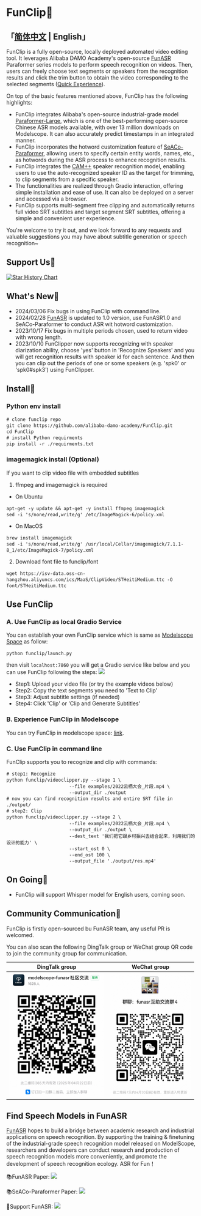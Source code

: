 # FunClip🎥

## 「[简体中文](./README_zh.md) | English」

FunClip is a fully open-source, locally deployed automated video editing tool. It leverages Alibaba DAMO Academy's open-source [FunASR](https://github.com/alibaba-damo-academy/FunASR) Paraformer series models to perform speech recognition on videos. Then, users can freely choose text segments or speakers from the recognition results and click the trim button to obtain the video corresponding to the selected segments ([Quick Experience](https://modelscope.cn/studios/iic/funasr_app_clipvideo/summary)).

On top of the basic features mentioned above, FunClip has the following highlights:

- FunClip integrates Alibaba's open-source industrial-grade model [Paraformer-Large](https://modelscope.cn/models/iic/speech_paraformer-large_asr_nat-zh-cn-16k-common-vocab8404-pytorch/summary), which is one of the best-performing open-source Chinese ASR models available, with over 13 million downloads on Modelscope. It can also accurately predict timestamps in an integrated manner.
- FunClip incorporates the hotword customization feature of [SeACo-Paraformer](https://modelscope.cn/models/iic/speech_seaco_paraformer_large_asr_nat-zh-cn-16k-common-vocab8404-pytorch/summary), allowing users to specify certain entity words, names, etc., as hotwords during the ASR process to enhance recognition results.
- FunClip integrates the [CAM++](https://modelscope.cn/models/iic/speech_campplus_sv_zh-cn_16k-common/summary) speaker recognition model, enabling users to use the auto-recognized speaker ID as the target for trimming, to clip segments from a specific speaker.
- The functionalities are realized through Gradio interaction, offering simple installation and ease of use. It can also be deployed on a server and accessed via a browser.
- FunClip supports multi-segment free clipping and automatically returns full video SRT subtitles and target segment SRT subtitles, offering a simple and convenient user experience.

You're welcome to try it out, and we look forward to any requests and valuable suggestions you may have about subtitle generation or speech recognition~

## Support Us🌟

[![Star History Chart](https://api.star-history.com/svg?repos=alibaba-damo-academy/FunClip&type=Date)](https://star-history.com/#alibaba-damo-academy/FunClip&Date)

## What's New🚀

- 2024/03/06 Fix bugs in using FunClip with command line.
- 2024/02/28 [FunASR](https://github.com/alibaba-damo-academy/FunASR) is updated to 1.0 version, use FunASR1.0 and SeACo-Paraformer to conduct ASR wit hotword customization.
- 2023/10/17 Fix bugs in multiple periods chosen, used to return video with wrong length.
- 2023/10/10 FunClipper now supports recognizing with speaker diarization ability, choose 'yes' button in 'Recognize Speakers' and you will get recognition results with speaker id for each sentence. And then you can clip out the periods of one or some speakers (e.g. 'spk0' or 'spk0#spk3') using FunClipper.

## Install🔨

### Python env install

```shell
# clone funclip repo
git clone https://github.com/alibaba-damo-academy/FunClip.git
cd FunClip
# install Python requirments
pip install -r ./requirments.txt
```

### imagemagick install (Optional)

If you want to clip video file with embedded subtitles

1. ffmpeg and imagemagick is required

- On Ubuntu
```shell
apt-get -y update && apt-get -y install ffmpeg imagemagick
sed -i 's/none/read,write/g' /etc/ImageMagick-6/policy.xml
```
- On MacOS
```shell
brew install imagemagick
sed -i 's/none/read,write/g' /usr/local/Cellar/imagemagick/7.1.1-8_1/etc/ImageMagick-7/policy.xml 
```
2. Download font file to funclip/font

```shell
wget https://isv-data.oss-cn-hangzhou.aliyuncs.com/ics/MaaS/ClipVideo/STHeitiMedium.ttc -O font/STHeitiMedium.ttc
```

## Use FunClip

### A. Use FunClip as local Gradio Service
You can establish your own FunClip service which is same as [Modelscope Space](https://modelscope.cn/studios/iic/funasr_app_clipvideo/summary) as follow:
```shell
python funclip/launch.py
```
then visit ```localhost:7860``` you will get a Gradio service like below and you can use FunClip following the steps:
<img src="docs/images/demo_en.png"/>

- Step1: Upload your video file (or try the example videos below)
- Step2: Copy the text segments you need to 'Text to Clip'
- Step3: Adjust subtitle settings (if needed)
- Step4: Click 'Clip' or 'Clip and Generate Subtitles'

### B. Experience FunClip in Modelscope
You can try FunClip in modelscope space: [link](https://modelscope.cn/studios/iic/funasr_app_clipvideo/summary).

### C. Use FunClip in command line

FunClip supports you to recognize and clip with commands:
```shell
# step1: Recognize
python funclip/videoclipper.py --stage 1 \
                       --file examples/2022云栖大会_片段.mp4 \
                       --output_dir ./output
# now you can find recognition results and entire SRT file in ./output/
# step2: Clip
python funclip/videoclipper.py --stage 2 \
                       --file examples/2022云栖大会_片段.mp4 \
                       --output_dir ./output \
                       --dest_text '我们把它跟乡村振兴去结合起来，利用我们的设计的能力' \
                       --start_ost 0 \
                       --end_ost 100 \
                       --output_file './output/res.mp4'
```

## On Going🌵

- FunClip will support Whisper model for English users, coming soon.

## Community Communication🍟

FunClip is firstly open-sourced bu FunASR team, any useful PR is welcomed.

You can also scan the following DingTalk group or WeChat group QR code to join the community group for communication.

|                           DingTalk group                            |                     WeChat group                      |
|:-------------------------------------------------------------------:|:-----------------------------------------------------:|
| <div align="left"><img src="docs/images/dingding.png" width="250"/> | <img src="docs/images/wechat.png" width="215"/></div> |

## Find Speech Models in FunASR

[FunASR](https://github.com/alibaba-damo-academy/FunASR) hopes to build a bridge between academic research and industrial applications on speech recognition. By supporting the training & finetuning of the industrial-grade speech recognition model released on ModelScope, researchers and developers can conduct research and production of speech recognition models more conveniently, and promote the development of speech recognition ecology. ASR for Fun！

📚FunASR Paper: <a href="https://arxiv.org/abs/2305.11013"><img src="https://img.shields.io/badge/Arxiv-2305.11013-orange"></a> 

📚SeACo-Paraformer Paper: <a href="https://arxiv.org/abs/2308.03266"><img src="https://img.shields.io/badge/Arxiv-2308.03266-orange"></a>

🌟Support FunASR: <a href='https://github.com/alibaba-damo-academy/FunASR/stargazers'><img src='https://img.shields.io/github/stars/alibaba-damo-academy/FunASR.svg?style=social'></a>
